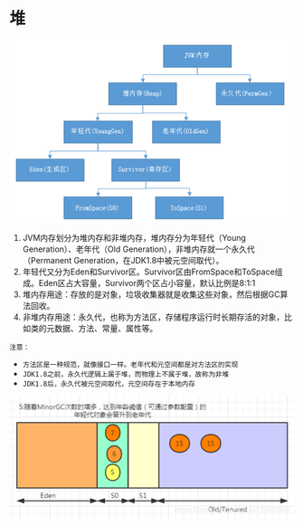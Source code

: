 # 堆

![24b82894484594fdd42be6f5bbf322a4](https://raw.githubusercontent.com/pickices/Typora/master/image/20210614201347.png)

1. JVM内存划分为堆内存和非堆内存，堆内存分为年轻代（Young Generation）、老年代（Old Generation），非堆内存就一个永久代（Permanent Generation，在JDK1.8中被元空间取代）。
2. 年轻代又分为Eden和Survivor区。Survivor区由FromSpace和ToSpace组成。Eden区占大容量，Survivor两个区占小容量，默认比例是8:1:1
3. 堆内存用途：存放的是对象，垃圾收集器就是收集这些对象，然后根据GC算法回收。
4. 非堆内存用途：永久代，也称为方法区，存储程序运行时长期存活的对象，比如类的元数据、方法、常量、属性等。

`注意：`

- `方法区是一种规范，就像接口一样。老年代和元空间都是对方法区的实现`
- `JDK1.8之前，永久代逻辑上属于堆，而物理上不属于堆，故称为非堆`
- `JDK1.8后，永久代被元空间取代，元空间存在于本地内存`



![5e67c64bf0998cd53b483778a60af7fe](https://raw.githubusercontent.com/pickices/Typora/master/image/20210614201353.png)
